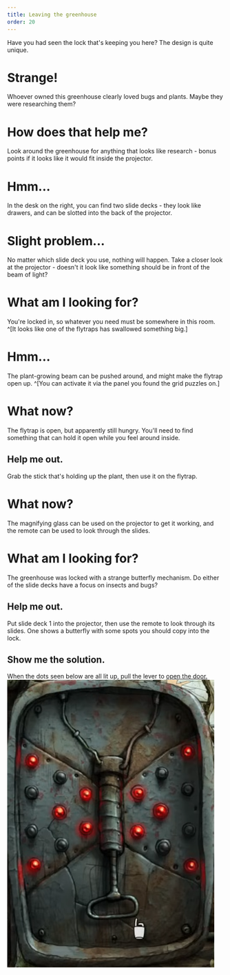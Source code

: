 ```yaml
---
title: Leaving the greenhouse
order: 20
---
```


Have you had seen the lock that's keeping you here? The design is quite unique.

# Strange!
Whoever owned this greenhouse clearly loved bugs and plants. Maybe they were researching them?

# How does that help me?
Look around the greenhouse for anything that looks like research - bonus points if it looks like it would fit inside the projector.

# Hmm...
In the desk on the right, you can find two slide decks - they look like drawers, and can be slotted into the back of the projector.

# Slight problem...
No matter which slide deck you use, nothing will happen. Take a closer look at the projector - doesn't it look like something should be in front of the beam of light?

# What am I looking for?
You're locked in, so whatever you need must be somewhere in this room. ^[It looks like one of the flytraps has swallowed something big.]

# Hmm...
The plant-growing beam can be pushed around, and might make the flytrap open up. ^[You can activate it via the panel you found the grid puzzles on.]

# What now?
The flytrap is open, but apparently still hungry. You'll need to find something that can hold it open while you feel around inside.

## Help me out.
Grab the stick that's holding up the plant, then use it on the flytrap.

# What now?
The magnifying glass can be used on the projector to get it working, and the remote can be used to look through the slides. 

# What am I looking for?
The greenhouse was locked with a strange butterfly mechanism.  Do either of the slide decks have a focus on insects and bugs?

## Help me out.
Put slide deck 1 into the projector, then use the remote to look through its slides. One shows a butterfly with some spots you should copy into the lock.

## Show me the solution.
When the dots seen below are all lit up, pull the lever to [open the door.](battery)
![greenhouse puzzle](greenhouse.jpg)
